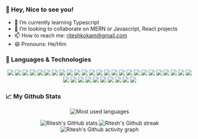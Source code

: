### 👋 Hey, Nice to see you!

<!--
**RiteshK-611/riteshk-611** is a ✨ _special_ ✨ repository because its `README.md` (this file) appears on your GitHub profile.

Here are some ideas to get you started:

- 🔭 I’m currently working on ...
-->
- 🌱 I’m currently learning Typescript
- 👯 I’m looking to collaborate on MERN or Javascript, React projects
- 📫 How to reach me: riteshkokam@gmail.com
- 😄 Pronouns: He/Him
<!-- 
- 🤔 I’m looking for help with ...
- 💬 Ask me about ... 
-->
<!-- - ⚡ Fun fact: -->

### 🚀 Languages & Technologies

<div align="center">
<img src="https://img.shields.io/badge/JavaScript-F7DF1E?style=flat&logo=javascript&logoColor=black" />
<!-- <img src="https://img.shields.io/badge/TypeScript-007ACC?style=flat&logo=typescript&logoColor=white" /> -->
<img src="https://img.shields.io/badge/Python-14354C?style=flat&logo=python&logoColor=white" />
<img src="https://img.shields.io/badge/PHP-777BB4?style=flat&logo=php&logoColor=white" />
<img src="https://img.shields.io/badge/Java-ED8B00?style=flat&logo=java&logoColor=white" />
<img src="https://img.shields.io/badge/C-00599C?style=flat&logo=c&logoColor=white" />
<img src="https://img.shields.io/badge/C%23-239120?style=flat&logo=c-sharp&logoColor=white" />
<img src="https://img.shields.io/badge/C%2B%2B-00599C?style=flat&logo=c%2B%2B&logoColor=white" />
<!-- ### Frontend Development -->
<img src="https://img.shields.io/badge/HTML5-E34F26?style=flat&logo=html5&logoColor=white" />
<img src="https://img.shields.io/badge/CSS3-1572B6?style=flat&logo=css3&logoColor=white" />
<img src="https://img.shields.io/badge/React-20232A?style=flat&logo=react&logoColor=61DAFB" />
<img src="https://img.shields.io/badge/Redux-593D88?style=flat&logo=redux&logoColor=white" />
<img src="https://img.shields.io/badge/Tailwind_CSS-38B2AC?style=flat&logo=tailwind-css&logoColor=white" />
<img src="https://img.shields.io/badge/Material--UI-0081CB?style=flat&logo=material-ui&logoColor=white" />
<img src="https://img.shields.io/badge/Bootstrap-563D7C?style=flat&logo=bootstrap&logoColor=white" />
<!-- ### Backend Development -->
<img src="https://img.shields.io/badge/Node.js-43853D?style=flat&logo=node.js&logoColor=white" />
<img src="https://img.shields.io/badge/Express.js-404D59?style=flat" />
<!-- ### Mobile App Development -->
<img src="https://img.shields.io/badge/React_Native-20232A?style=flat&logo=react&logoColor=61DAFB" />
<!-- ### Database -->
<img src="https://img.shields.io/badge/MongoDB-4EA94B?style=flat&logo=mongodb&logoColor=white" />
<!-- ### Devops -->
<img src="https://img.shields.io/badge/docker-%230db7ed.svg?style=flat&logo=docker&logoColor=white" />
<img src="https://img.shields.io/badge/Jenkins-D24939?style=flat&logo=Jenkins&logoColor=white" />
<img src="https://img.shields.io/badge/kubernetes-%23326ce5.svg?style=flat&logo=kubernetes&logoColor=white" />
<!-- ### Backend as a service -->
<img src="https://img.shields.io/badge/Firebase-039BE5?style=flat&logo=Firebase&logoColor=white" />
<img src="https://img.shields.io/badge/Heroku-430098?style=flat&logo=heroku&logoColor=white" />
<img src="https://img.shields.io/badge/Vercel-000000?style=flat&logo=vercel&logoColor=white" />
<img src="https://img.shields.io/badge/Netlify-00C7B7?style=flat&logo=netlify&logoColor=white" />
<!-- ### Software -->
<img src="https://img.shields.io/badge/Adobe%20Illustrator-FF9A00?style=flat&logo=adobe%20illustrator&logoColor=white" />
<img src="https://img.shields.io/badge/Adobe%20Photoshop-31A8FF?style=flat&logo=Adobe%20Photoshop&logoColor=black" />
<img src="https://img.shields.io/badge/Figma-F24E1E?style=flat&logo=figma&logoColor=white" />
<img src="https://img.shields.io/badge/Canva-%2300C4CC.svg?&style=flat&logo=Canva&logoColor=white" />
<img src="https://img.shields.io/badge/Postman-FF6C37?style=flat&logo=postman&logoColor=white" />
<!-- ### Static Site Generator -->
<img src="https://img.shields.io/badge/Nextjs-ffffff?style=flat&logo=next.js&logoColor=black" />
<!-- ### Game Engine -->
<img src="https://img.shields.io/badge/Unity-100000?style=flat&logo=unity&logoColor=white" />
<!-- ### Automation -->
<img src="https://img.shields.io/badge/IFTTT-000000?style=flat&logo=ifttt&logoColor=white" />
<!-- ### Other -->
<img src="https://img.shields.io/badge/GIT-E44C30?style=flat&logo=git&logoColor=white" />
<img src="https://img.shields.io/badge/Arduino-00979D?style=flat&logo=Arduino&logoColor=white" />
</div>

### 📈 My Github Stats 
<div align="center">

![Most used languages](https://github-readme-stats.vercel.app/api/top-langs/?username=riteshk-611&langs_count=8&theme=react&bg_color=0d1117&layout=compact&hide_border=true)

</div>

<div align=center>

![Ritesh's GitHub stats](https://github-readme-stats.vercel.app/api?username=riteshk-611&show_icons=true&count_private=true&theme=react&bg_color=0d1117&layout=compact&hide_border=true)
![Ritesh's Github streak](https://streak-stats.demolab.com/?user=riteshk-611&theme=react&background=0d1117&layout=compact&hide_border=true)
![Ritesh's Github activity graph](https://github-readme-activity-graph.cyclic.app/graph?username=riteshk-611&theme=react-dark&hide_border=true)

</div>
